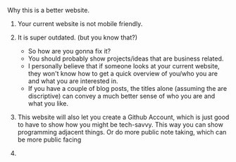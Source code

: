 Why this is a better website.

1. Your current website is not mobile friendly.
2. It is super outdated. (but you know that?)
	- So how are you gonna fix it?
	- You should probably show projects/ideas that are business related.
	- I personally believe that if someone looks at your current website, they won't know how to get a quick overview of you/who you are and what you are interested in.
	- If you have a couple of blog posts, the titles alone (assuming the are discriptive) can convey a much better sense of who you are and what you like.
3. This website will also let you create a Github Account, which is just good to have to show how you might be tech-savvy. This way you can show programming adjacent things. Or do more public note taking, which can be more public facing 


4. 